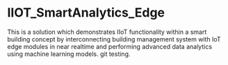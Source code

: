# IIOT_SmartAnalytics_Edge
This is a solution which demonstrates IIoT functionality within a smart building concept by interconnecting building management system with IoT edge modules in near realtime and performing advanced data analytics using machine learning models. git testing.
